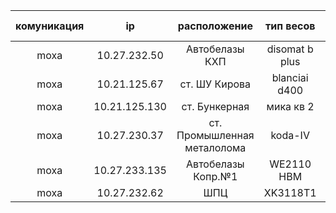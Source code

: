 |  комуникация |      ip       	| расположение  				|  тип весов     | id scale     | password     |
| :----------: | :----------:  	| :----------:  				| :----------:   | :----------: | :----------: |
|   moxa	   | 10.27.232.50  	| Автобелазы КХП 				| disomat b plus | 1510         | moxa         |
|   moxa	   | 10.21.125.67  	| ст. ШУ Кирова 				| blanciai d400  | 5353         | moxa         |
|   moxa       | 10.21.125.130 	| ст. Бункерная 				| мика кв 2      | 7723         | moxa         |
|   moxa       | 10.27.230.37  	| ст. Промышленная металолома 	| koda-IV        | 6065         | moxa         |
|   moxa       | 10.27.233.135  | Автобелазы Копр.№1 			| WE2110 HBM     | 804	        | moxa         |
|   moxa       | 10.27.232.62   | ШПЦ                  			| XK3118T1       |  	        | moxa         |
